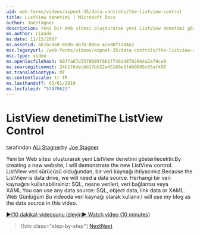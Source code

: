 ```yaml
---
uid: web-forms/videos/aspnet-35/data-controls/the-listview-control
title: ListView denetimi | Microsoft Docs
author: JoeStagner
description: Yeni bir Web sitesi oluşturarak yeni ListView denetimi gösterilecektir. ListView veri sürücüsü olduğundan, bir veri kaynağı ihtiyacımız. Herhangi bir veri kullanabileceğiniz...
ms.author: riande
ms.date: 11/15/2007
ms.assetid: ab1bcde8-898b-487b-806a-4ced0f1284a2
msc.legacyurl: /web-forms/videos/aspnet-35/data-controls/the-listview-control
msc.type: video
ms.openlocfilehash: b07fa67d35f0089f661f746d48702964a2a79ca9
ms.sourcegitcommit: 24b1f6decbb17bb22a45166e5fdb0845c65af498
ms.translationtype: MT
ms.contentlocale: tr-TR
ms.lasthandoff: 03/01/2019
ms.locfileid: "57070623"
---
```

<a name="the-listview-control"></a><span data-ttu-id="8ae69-105">ListView denetimi</span><span class="sxs-lookup"><span data-stu-id="8ae69-105">The ListView Control</span></span>
====================
<span data-ttu-id="8ae69-106">tarafından [ALi Stagner](https://github.com/JoeStagner)</span><span class="sxs-lookup"><span data-stu-id="8ae69-106">by [Joe Stagner](https://github.com/JoeStagner)</span></span>

<span data-ttu-id="8ae69-107">Yeni bir Web sitesi oluşturarak yeni ListView denetimi gösterilecektir.</span><span class="sxs-lookup"><span data-stu-id="8ae69-107">By creating a new website, I will demonstrate the new ListView control.</span></span> <span data-ttu-id="8ae69-108">ListView veri sürücüsü olduğundan, bir veri kaynağı ihtiyacımız.</span><span class="sxs-lookup"><span data-stu-id="8ae69-108">Because the ListView is data drive, we will need a data source.</span></span> <span data-ttu-id="8ae69-109">Herhangi bir veri kaynağını kullanabilirsiniz: SQL, nesne verileri, veri bağlantısı veya XAML.</span><span class="sxs-lookup"><span data-stu-id="8ae69-109">You can use any data source: SQL, object data, link data or XAML.</span></span> <span data-ttu-id="8ae69-110">Web Günlüğüm Bu videoda veri kaynağı olarak kullanır.</span><span class="sxs-lookup"><span data-stu-id="8ae69-110">I will use my blog as the data source in this video.</span></span>

[<span data-ttu-id="8ae69-111">&#9654;(10 dakika) videosunu izleyin</span><span class="sxs-lookup"><span data-stu-id="8ae69-111">&#9654; Watch video (10 minutes)</span></span>](https://channel9.msdn.com/Blogs/ASP-NET-Site-Videos/the-listview-control)

> [!div class="step-by-step"]
> [<span data-ttu-id="8ae69-112">Next</span><span class="sxs-lookup"><span data-stu-id="8ae69-112">Next</span></span>](the-datapager-control.md)
